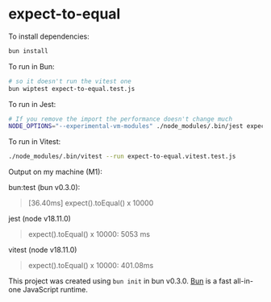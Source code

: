 # expect-to-equal

To install dependencies:

```bash
bun install
```

To run in Bun:

```bash
# so it doesn't run the vitest one
bun wiptest expect-to-equal.test.js
```

To run in Jest:

```bash
# If you remove the import the performance doesn't change much
NODE_OPTIONS="--experimental-vm-modules" ./node_modules/.bin/jest expect-to-equal.test.js
```

To run in Vitest:

```bash
./node_modules/.bin/vitest --run expect-to-equal.vitest.test.js
```

Output on my machine (M1):

bun:test (bun v0.3.0):

> [36.40ms] expect().toEqual() x 10000

jest (node v18.11.0)

> expect().toEqual() x 10000: 5053 ms

vitest (node v18.11.0)

> expect().toEqual() x 10000: 401.08ms

This project was created using `bun init` in bun v0.3.0. [Bun](https://bun.sh) is a fast all-in-one JavaScript runtime.
